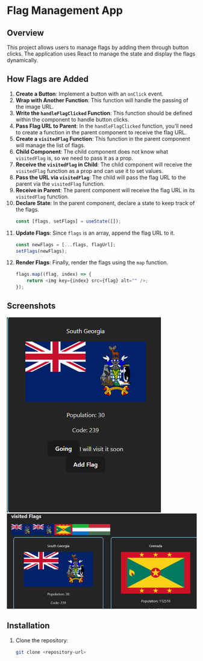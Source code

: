 # Flag Management App

## Overview
This project allows users to manage flags by adding them through button clicks. The application uses React to manage the state and display the flags dynamically.

## How Flags are Added

1. **Create a Button**: Implement a button with an `onClick` event.
2. **Wrap with Another Function**: This function will handle the passing of the image URL.
3. **Write the `handleFlagClicked` Function**: This function should be defined within the component to handle button clicks.
4. **Pass Flag URL to Parent**: In the `handleFlagClicked` function, you’ll need to create a function in the parent component to receive the flag URL.
5. **Create a `visitedFlag` Function**: This function in the parent component will manage the list of flags.
6. **Child Component**: The child component does not know what `visitedFlag` is, so we need to pass it as a prop.
7. **Receive the `visitedFlag` in Child**: The child component will receive the `visitedFlag` function as a prop and can use it to set values.
8. **Pass the URL via `visitedFlag`**: The child will pass the flag URL to the parent via the `visitedFlag` function.
9. **Receive in Parent**: The parent component will receive the flag URL in its `visitedFlag` function.
10. **Declare State**: In the parent component, declare a state to keep track of the flags.
    ```javascript
    const [flags, setFlags] = useState([]);
    ```
11. **Update Flags**: Since `flags` is an array, append the flag URL to it.
    ```javascript
    const newFlags = [...flags, flagUrl];
    setFlags(newFlags);
    ```
12. **Render Flags**: Finally, render the flags using the `map` function.
    ```javascript
    flags.map((flag, index) => {
        return <img key={index} src={flag} alt="" />;
    });
    ```

## Screenshots
![Screenshot 1](image.png)
![Screenshot 2](image-1.png)

## Installation

1. Clone the repository:
   ```bash
   git clone <repository-url>
